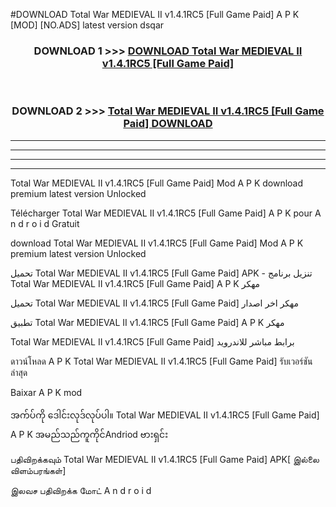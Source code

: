 #DOWNLOAD Total War MEDIEVAL II v1.4.1RC5  [Full Game Paid] A P K [MOD] [NO.ADS] latest version dsqar



<div align="center">

<h3>DOWNLOAD 1 >>> <a href="https://teeasianyam.web.app?sq=Total War MEDIEVAL II v1.4.1RC5  [Full Game Paid]">DOWNLOAD Total War MEDIEVAL II v1.4.1RC5  [Full Game Paid] </a></h3><br>

<h3>DOWNLOAD 2 >>> <a href="https://teeasianyam.web.app?sq=Total War MEDIEVAL II v1.4.1RC5  [Full Game Paid] ">Total War MEDIEVAL II v1.4.1RC5  [Full Game Paid]  DOWNLOAD </a></h3>

</div>


----------------------------------------------------------

----------------------------------------------------------

----------------------------------------------------------

----------------------------------------------------------


Total War MEDIEVAL II v1.4.1RC5  [Full Game Paid]  Mod A P K download premium latest version Unlocked

Télécharger Total War MEDIEVAL II v1.4.1RC5  [Full Game Paid]  A P K pour A n d r o i d Gratuit

download Total War MEDIEVAL II v1.4.1RC5  [Full Game Paid]  Mod A P K premium latest version Unlocked

تحميل Total War MEDIEVAL II v1.4.1RC5  [Full Game Paid]  APK - تنزيل برنامج Total War MEDIEVAL II v1.4.1RC5  [Full Game Paid]  A P K مهكر

تحميل Total War MEDIEVAL II v1.4.1RC5  [Full Game Paid]  مهكر اخر اصدار

تطبيق Total War MEDIEVAL II v1.4.1RC5  [Full Game Paid]  A P K مهكر

Total War MEDIEVAL II v1.4.1RC5  [Full Game Paid]  برابط مباشر للاندرويد

ดาวน์โหลด A P K Total War MEDIEVAL II v1.4.1RC5  [Full Game Paid]  รับเวอร์ชันล่าสุด

Baixar A P K mod

အက်ပ်ကို ဒေါင်းလုဒ်လုပ်ပါ။ Total War MEDIEVAL II v1.4.1RC5  [Full Game Paid]  A P K အမည်သည်ကူကိုင်Andriod ဗားရှင်း

பதிவிறக்கவும் Total War MEDIEVAL II v1.4.1RC5  [Full Game Paid]  APK[ இல்லை விளம்பரங்கள்] 
 
இலவச பதிவிறக்க மோட் A n d r o i d



